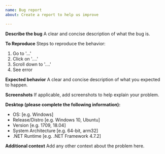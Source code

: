 ```yaml
---
name: Bug report
about: Create a report to help us improve

---
```


**Describe the bug**
A clear and concise description of what the bug is.

**To Reproduce**
Steps to reproduce the behavior:
1. Go to '...'
2. Click on '....'
3. Scroll down to '....'
4. See error

**Expected behavior**
A clear and concise description of what you expected to happen.

**Screenshots**
If applicable, add screenshots to help explain your problem.

**Desktop (please complete the following information):**
 - OS: \[e.g. Windows]
 - Release/Distro \[e.g. Windows 10, Ubuntu]
 - Version \[e.g. 1709, 18.04]
 - System Architecture \[e.g. 64-bit, arm32]
 - .NET Runtime \[e.g. .NET Framework 4.7.2]

**Additional context**
Add any other context about the problem here.
